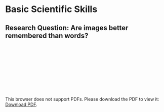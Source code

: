# Basic Scientific Skills

## Research Question: Are images better remembered than words?

<object data="https://github.com/Jazhyc/BSS-Experiment/blob/master/BSS_Paper.pdf" type="application/pdf" width="700px" height="700px">
    <embed src="https://github.com/Jazhyc/BSS-Experiment/blob/master/BSS_Paper.pdf">
        <p>This browser does not support PDFs. Please download the PDF to view it: <a href="https://github.com/Jazhyc/BSS-Experiment/blob/master/BSS_Paper.pdf">Download PDF</a>.</p>
    </embed>
</object>
